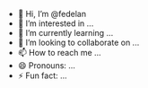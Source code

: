 - 👋 Hi, I’m @fedelan
- 👀 I’m interested in ...
- 🌱 I’m currently learning ...
- 💞️ I’m looking to collaborate on ...
- 📫 How to reach me ...
- 😄 Pronouns: ...
- ⚡ Fun fact: ...

<!---
fedelan/fedelan is a ✨ special ✨ repository because its `README.md` (this file) appears on your GitHub profile.
You can click the Preview link to take a look at your changes.
--->

